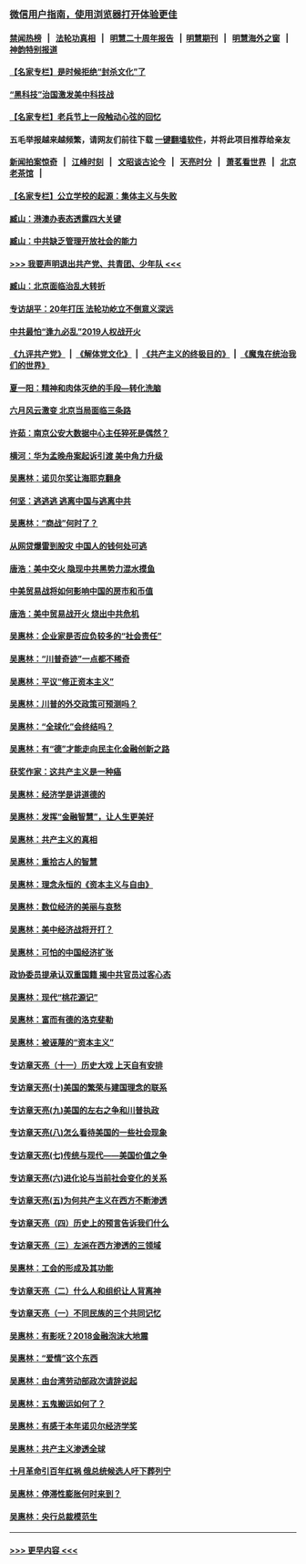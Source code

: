 ### [微信用户指南，使用浏览器打开体验更佳](https://github.com/gfw-breaker/banned-news1/blob/master/indexes/wechat-guide.md?t=0)
#### [禁闻热榜](热点新闻.md?t=0)  &nbsp;&nbsp;|&nbsp;&nbsp; [法轮功真相](https://github.com/gfw-breaker/truth/blob/master/README.md?t=0) &nbsp;&nbsp;|&nbsp;&nbsp; [明慧二十周年报告](https://github.com/gfw-breaker/mh-reports/blob/master/README.md?t=0) &nbsp;&nbsp;|&nbsp;&nbsp;[明慧期刊](https://github.com/gfw-breaker/mh-qikan) &nbsp;&nbsp;|&nbsp;&nbsp; [明慧海外之窗](https://github.com/gfw-breaker/mh-news/blob/master/README.md?t=0) &nbsp;&nbsp;|&nbsp;&nbsp; [神韵特别报道](https://github.com/gfw-breaker/mh-news/blob/master/shenyun.md?t=0)
#### [【名家专栏】是时候拒绝“封杀文化”了](../pages/nsc423/n11814093.md?t=02172144) 
#### [“黑科技”治国激发美中科技战](../pages/nsc423/n11638056.md?t=02172144) 
#### [【名家专栏】老兵节上一段触动心弦的回忆](../pages/nsc423/n11646016.md?t=02172144) 
#### 五毛举报越来越频繁，请网友们前往下载 [一键翻墙软件](https://github.com/gfw-breaker/ssr-accounts)，并将此项目推荐给亲友
#### [新闻拍案惊奇](https://github.com/gfw-breaker/banned-news1/blob/master/pages/link4.md) &nbsp;&nbsp;|&nbsp;&nbsp; [江峰时刻](https://github.com/gfw-breaker/banned-news1/blob/master/pages/link4.md) &nbsp;&nbsp;|&nbsp;&nbsp; [文昭谈古论今](https://github.com/gfw-breaker/banned-news1/blob/master/pages/link4.md) &nbsp;&nbsp;|&nbsp;&nbsp; [天亮时分](https://github.com/gfw-breaker/banned-news1/blob/master/pages/link4.md) &nbsp;&nbsp;|&nbsp;&nbsp; [萧茗看世界](https://github.com/gfw-breaker/banned-news1/blob/master/pages/link4.md) &nbsp;&nbsp;|&nbsp;&nbsp; [北京老茶馆](https://github.com/gfw-breaker/banned-news1/blob/master/pages/link4.md) &nbsp;&nbsp;|&nbsp;&nbsp; 
#### [【名家专栏】公立学校的起源：集体主义与失败](../pages/nsc423/n11601833.md?t=02172144) 
#### [臧山：港澳办表态透露四大关键](../pages/nsc423/n11421628.md?t=02172144) 
#### [臧山：中共缺乏管理开放社会的能力](../pages/nsc423/n11407457.md?t=02172144) 
#### [>>> 我要声明退出共产党、共青团、少年队 <<<](https://github.com/begood0513/goodnews/blob/master/quit/letter.md) 
#### [臧山：北京面临治乱大转折](../pages/nsc423/n11406895.md?t=02172144) 
#### [专访胡平：20年打压 法轮功屹立不倒意义深远](../pages/nsc423/n11398800.md?t=02172144) 
#### [中共最怕“逢九必乱”2019人权战开火](../pages/nsc423/n11385248.md?t=02172144) 
#### [《九评共产党》](https://github.com/begood0513/9ping.md/blob/master/README.md) &nbsp;|&nbsp; [《解体党文化》](../../../../jtdwh.md/blob/master/README.md)  &nbsp;|&nbsp; [《共产主义的终极目的》](../../../../gczydzjmd.md/blob/master/README.md) &nbsp;|&nbsp; [《魔鬼在统治我们的世界》](../../../../mgztzwmdsj.md/blob/master/README.md) 
#### [夏一阳：精神和肉体灭绝的手段—转化洗脑](../pages/nsc423/n11368250.md?t=02172144) 
#### [六月风云激变 北京当局面临三条路](../pages/nsc423/n11313668.md?t=02172144) 
#### [许茹：南京公安大数据中心主任猝死是偶然？](../pages/nsc423/n11064744.md?t=02172144) 
#### [横河：华为孟晚舟案起诉引渡 美中角力升级](../pages/nsc423/n11027230.md?t=02172144) 
#### [吴惠林：诺贝尔奖让海耶克翻身](../pages/nsc423/n10890049.md?t=02172144) 
#### [何坚：逃逃逃 逃离中国与逃离中共](../pages/nsc423/n10592891.md?t=02172144) 
#### [吴惠林：“商战”何时了？](../pages/nsc423/n10573558.md?t=02172144) 
#### [从网贷爆雷到股灾 中国人的钱何处可逃](../pages/nsc423/n10572800.md?t=02172144) 
#### [唐浩：美中交火 隐现中共黑势力混水摸鱼](../pages/nsc423/n10544040.md?t=02172144) 
#### [中美贸易战将如何影响中国的房市和币值](../pages/nsc423/n10543697.md?t=02172144) 
#### [唐浩：美中贸易战开火 烧出中共危机](../pages/nsc423/n10540126.md?t=02172144) 
#### [吴惠林：企业家是否应负较多的“社会责任”](../pages/nsc423/n10535022.md?t=02172144) 
#### [吴惠林：“川普奇迹”一点都不稀奇](../pages/nsc423/n10512808.md?t=02172144) 
#### [吴惠林：平议“修正资本主义”](../pages/nsc423/n10495724.md?t=02172144) 
#### [吴惠林：川普的外交政策可预测吗？](../pages/nsc423/n10462387.md?t=02172144) 
#### [吴惠林：“全球化”会终结吗？](../pages/nsc423/n10452838.md?t=02172144) 
#### [吴惠林：有“德”才能走向民主化金融创新之路](../pages/nsc423/n10432292.md?t=02172144) 
#### [获奖作家：这共产主义是一种癌](../pages/nsc423/n10431541.md?t=02172144) 
#### [吴惠林：经济学是讲道德的](../pages/nsc423/n10398014.md?t=02172144) 
#### [吴惠林：发挥“金融智慧”，让人生更美好](../pages/nsc423/n10375019.md?t=02172144) 
#### [吴惠林：共产主义的真相](../pages/nsc423/n10351394.md?t=02172144) 
#### [吴惠林：重拾古人的智慧](../pages/nsc423/n10337691.md?t=02172144) 
#### [吴惠林：理念永恒的《资本主义与自由》](../pages/nsc423/n10316274.md?t=02172144) 
#### [吴惠林：数位经济的美丽与哀愁](../pages/nsc423/n10292946.md?t=02172144) 
#### [吴惠林：美中经济战将开打？](../pages/nsc423/n10258825.md?t=02172144) 
#### [吴惠林：可怕的中国经济扩张](../pages/nsc423/n10219147.md?t=02172144) 
#### [政协委员提承认双重国籍 揭中共官员过客心态](../pages/nsc423/n10208809.md?t=02172144) 
#### [吴惠林：现代“桃花源记”](../pages/nsc423/n10185234.md?t=02172144) 
#### [吴惠林：富而有德的洛克斐勒](../pages/nsc423/n10142264.md?t=02172144) 
#### [吴惠林：被诬蔑的“资本主义”](../pages/nsc423/n10124816.md?t=02172144) 
#### [专访章天亮（十一）历史大戏 上天自有安排](../pages/nsc423/n10094905.md?t=02172144) 
#### [专访章天亮(十)美国的繁荣与建国理念的联系](../pages/nsc423/n10094899.md?t=02172144) 
#### [专访章天亮(九)美国的左右之争和川普执政](../pages/nsc423/n10094889.md?t=02172144) 
#### [专访章天亮(八)怎么看待美国的一些社会现象](../pages/nsc423/n10094857.md?t=02172144) 
#### [专访章天亮(七)传统与现代——美国价值之争](../pages/nsc423/n10093140.md?t=02172144) 
#### [专访章天亮(六)进化论与当前社会变化的关系](../pages/nsc423/n10092036.md?t=02172144) 
#### [专访章天亮(五)为何共产主义在西方不断渗透](../pages/nsc423/n10083620.md?t=02172144) 
#### [专访章天亮（四）历史上的预言告诉我们什么](../pages/nsc423/n10083606.md?t=02172144) 
#### [专访章天亮（三）左派在西方渗透的三领域](../pages/nsc423/n10081115.md?t=02172144) 
#### [吴惠林：工会的形成及其功能](../pages/nsc423/n10080633.md?t=02172144) 
#### [专访章天亮（二）什么人和组织让人背离神](../pages/nsc423/n10076637.md?t=02172144) 
#### [专访章天亮（一）不同民族的三个共同记忆](../pages/nsc423/n10074188.md?t=02172144) 
#### [吴惠林：有影呒？2018金融泡沫大地震](../pages/nsc423/n10040534.md?t=02172144) 
#### [吴惠林：“爱情”这个东西](../pages/nsc423/n10019423.md?t=02172144) 
#### [吴惠林：由台湾劳动部政次请辞说起](../pages/nsc423/n9979679.md?t=02172144) 
#### [吴惠林：五鬼搬运如何了？](../pages/nsc423/n9925338.md?t=02172144) 
#### [吴惠林：有感于本年诺贝尔经济学奖](../pages/nsc423/n9871883.md?t=02172144) 
#### [吴惠林：共产主义渗透全球](../pages/nsc423/n9812748.md?t=02172144) 
#### [十月革命引百年红祸 俄总统候选人吁下葬列宁](../pages/nsc423/n9810182.md?t=02172144) 
#### [吴惠林：停滞性膨胀何时来到？](../pages/nsc423/n9764136.md?t=02172144) 
#### [吴惠林：央行总裁模范生](../pages/nsc423/n9728134.md?t=02172144) 

----
#### [ >>> 更早内容 <<< ](../indexes/nsc423-earlier.md)
